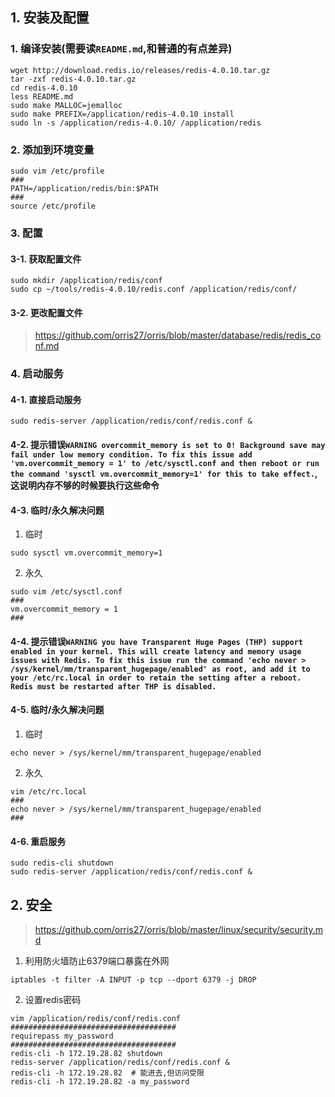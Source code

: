 ## 1. 安装及配置
### 1. 编译安装(需要读`README.md`,和普通的有点差异)
```
wget http://download.redis.io/releases/redis-4.0.10.tar.gz
tar -zxf redis-4.0.10.tar.gz 
cd redis-4.0.10
less README.md 
sudo make MALLOC=jemalloc
sudo make PREFIX=/application/redis-4.0.10 install
sudo ln -s /application/redis-4.0.10/ /application/redis
```
### 2. 添加到环境变量
```
sudo vim /etc/profile
###
PATH=/application/redis/bin:$PATH
###
source /etc/profile
```
### 3. 配置
#### 3-1. 获取配置文件
```
sudo mkdir /application/redis/conf
sudo cp ~/tools/redis-4.0.10/redis.conf /application/redis/conf/
```
#### 3-2. 更改配置文件
> https://github.com/orris27/orris/blob/master/database/redis/redis_conf.md


### 4. 启动服务
#### 4-1. 直接启动服务
```
sudo redis-server /application/redis/conf/redis.conf &
```
#### 4-2. 提示错误`WARNING overcommit_memory is set to 0! Background save may fail under low memory condition. To fix this issue add 'vm.overcommit_memory = 1' to /etc/sysctl.conf and then reboot or run the command 'sysctl vm.overcommit_memory=1' for this to take effect.`,这说明内存不够的时候要执行这些命令
#### 4-3. 临时/永久解决问题
1. 临时
```
sudo sysctl vm.overcommit_memory=1
```
2. 永久
```
sudo vim /etc/sysctl.conf
###
vm.overcommit_memory = 1
###
```
#### 4-4. 提示错误`WARNING you have Transparent Huge Pages (THP) support enabled in your kernel. This will create latency and memory usage issues with Redis. To fix this issue run the command 'echo never > /sys/kernel/mm/transparent_hugepage/enabled' as root, and add it to your /etc/rc.local in order to retain the setting after a reboot. Redis must be restarted after THP is disabled.`
#### 4-5. 临时/永久解决问题
1. 临时
```
echo never > /sys/kernel/mm/transparent_hugepage/enabled
```
2. 永久
```
vim /etc/rc.local 
###
echo never > /sys/kernel/mm/transparent_hugepage/enabled
###
```
#### 4-6. 重启服务
```
sudo redis-cli shutdown
sudo redis-server /application/redis/conf/redis.conf &
```

## 2. 安全
> https://github.com/orris27/orris/blob/master/linux/security/security.md
1. 利用防火墙防止6379端口暴露在外网
```
iptables -t filter -A INPUT -p tcp --dport 6379 -j DROP
```
2. 设置redis密码
```
vim /application/redis/conf/redis.conf
#####################################
requirepass my_password
#####################################
redis-cli -h 172.19.28.82 shutdown
redis-server /application/redis/conf/redis.conf &
redis-cli -h 172.19.28.82  # 能进去,但访问受限
redis-cli -h 172.19.28.82 -a my_password
```
